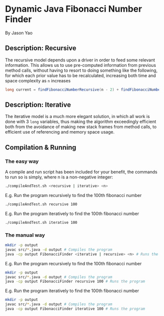 # Dynamic Java Fibonacci Number Finder
By Jason Yao

## Description: Recursive
The recursive model depends upon a driver in order to feed some relevant information. This allows us to use pre-computed information from previous
method calls, without having to resort to doing something like the following, for which each prior value has to be recalculated, increasing both
time and space complexity as `n` increases

```java
long current = findFibonacciNumberRecursive(n - 2) + findFibonacciNumberRecursive(n - 1) // NOTE: Very BAD
```

## Description: Iterative
The iterative model is a much more elegant solution, in which all work is done with 3 `long` variables, thus making the algorithm exceedingly efficient
both from the avoidance of making new stack frames from method calls, to efficient use of referencing and memory space usage.

## Compilation & Running

### The easy way
A compile and run script has been included for your benefit, the commands to run so is simply, where n is a non-negative integer:

```sh
./compileAndTest.sh <recursive | iterative> <n>
```

E.g. Run the program recursively to find the 100th fibonacci number

```sh
./compileAndTest.sh recursive 100
```

E.g. Run the program iteratively to find the 100th fibonacci number

```sh
./compileAndTest.sh iterative 100
```

### The manual way

```sh
mkdir -p output
javac src/*.java -d output # Compiles the program
java -cp output FibonacciFinder <iterative | recursive> <n> # Runs the program
```

E.g. Run the program recursively to find the 100th fibonacci number

```sh
mkdir -p output
javac src/*.java -d output # Compiles the program
java -cp output FibonacciFinder recursive 100 # Runs the program
```

E.g. Run the program iteratively to find the 100th fibonacci number

```sh
mkdir -p output
javac src/*.java -d output # Compiles the program
java -cp output FibonacciFinder iterative 100 # Runs the program
```
